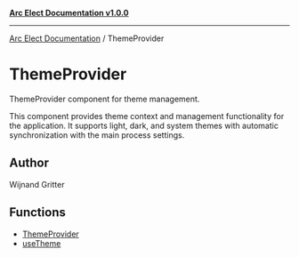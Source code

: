 [**Arc Elect Documentation v1.0.0**](../README.md)

---

[Arc Elect Documentation](../modules.md) / ThemeProvider

# ThemeProvider

ThemeProvider component for theme management.

This component provides theme context and management functionality
for the application. It supports light, dark, and system themes
with automatic synchronization with the main process settings.

## Author

Wijnand Gritter

## Functions

- [ThemeProvider](functions/ThemeProvider.md)
- [useTheme](functions/useTheme.md)
